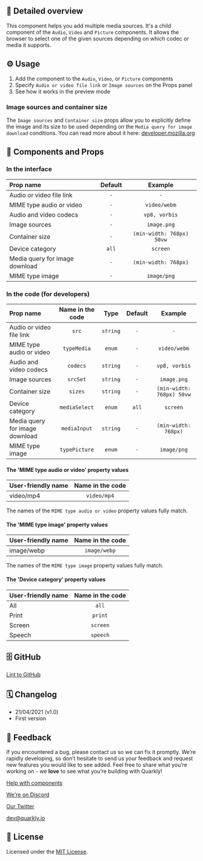 ## 📖 Detailed overview

This component helps you add multiple media sources. It's a child component of the `Audio`, `Video` and `Picture` components. It allows the browser to select one of the given sources depending on which codec or media it supports.

## ⚙️ Usage

1.  Add the component to the `Audio`, `Video`, or `Picture` components
2.  Specify `Audio or video file link` or `Image sources` on the Props panel
3.  See how it works in the preview mode

### Image sources and container size

The `Image sources` and `Container size` props allow you to explicitly define the image and its size to be used depending on the `Media query for image download` conditions. You can read more about it here: [developer.mozilla.org](https://developer.mozilla.org/en-US/docs/Learn/HTML/Multimedia_and_embedding/Responsive_images)

## 🧩 Components and Props

### In the interface

| Prop name                      | Default |          Example          |
| :----------------------------- | :-----: | :-----------------------: |
| Audio or video file link       |   `-`   |            `-`            |
| MIME type audio or video       |   `-`   |       `video/webm`        |
| Audio and video codecs         |   `-`   |       `vp8, vorbis`       |
| Image sources                  |   `-`   |        `image.png`        |
| Container size                 |   `-`   | `(min-width: 768px) 50vw` |
| Device category                |  `all`  |         `screen`          |
| Media query for image download |   `-`   |   `(min-width: 768px)`    |
| MIME type image                |   `-`   |        `image/png`        |

### In the code (for developers)

| Prop name                      | Name in the code |   Type   | Default |          Example          |
| :----------------------------- | :--------------: | :------: | :-----: | :-----------------------: |
| Audio or video file link       |      `src`       | `string` |   `-`   |            `-`            |
| MIME type audio or video       |   `typeMedia`    |  `enum`  |   `-`   |       `video/webm`        |
| Audio and video codecs         |     `codecs`     | `string` |   `-`   |       `vp8, vorbis`       |
| Image sources                  |     `srcSet`     | `string` |   `-`   |        `image.png`        |
| Container size                 |     `sizes`      | `string` |   `-`   | `(min-width: 768px) 50vw` |
| Device category                |  `mediaSelect`   |  `enum`  |  `all`  |         `screen`          |
| Media query for image download |   `mediaInput`   | `string` |   `-`   |   `(min-width: 768px)`    |
| MIME type image                |  `typePicture`   |  `enum`  |   `-`   |        `image/png`        |

#### The 'MIME type audio or video' property values

| User-friendly name | Name in the code |
| :----------------- | :--------------: |
| video/mp4          |   `video/mp4`    |

The names of the `MIME type audio or video` property values fully match.

#### The 'MIME type image' property values

| User-friendly name | Name in the code |
| :----------------- | :--------------: |
| image/webp         |   `image/webp`   |

The names of the `MIME type image` property values fully match.

#### The 'Device category' property values

| User-friendly name | Name in the code |
| :----------------- | :--------------: |
| All                |      `all`       |
| Print              |     `print`      |
| Screen             |     `screen`     |
| Speech             |     `speech`     |

## 🗄 GitHub

[Lint to GitHub](https://github.com/quarkly/community-kit/blob/master/src/Source.js)

## 🗓 Changelog

-   21/04/2021 (v1.0)
-   First version

## 📮 Feedback

If you encountered a bug, please contact us so we can fix it promptly. We’re rapidly developing, so don’t hesitate to send us your feedback and request new features you would like to see added. Feel free to share what you’re working on - we **love** to see what you’re building with Quarkly!

[Help with components](https://community.quarkly.io/c/requests/11)

[We're on Discord](https://discord.gg/SuF9vCMJGW)

[Our Twitter](https://twitter.com/quarklyapp)

[dev@quarkly.io](mailto:dev@quarkly.io)

## 📝 License

Licensed under the [MIT License](./LICENSE).
